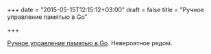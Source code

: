 +++
date = "2015-05-15T12:15:12+03:00"
draft = false
title = "Ручное управление памятью в Go"

+++

<p><a href="https://deferpanic.com/blog/manual-memory-management-in-go/">Ручное управление памятью в Go</a>. Невероятное рядом.</p>

